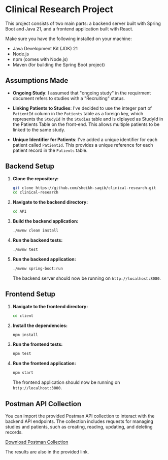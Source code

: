 # Clinical Research Project

This project consists of two main parts: a backend server built with Spring Boot and Java 21, and a frontend application built with React.


Make sure you have the following installed on your machine:

- Java Development Kit (JDK) 21
- Node.js
- npm (comes with Node.js)
- Maven (for building the Spring Boot project)


## Assumptions Made

- **Ongoing Study**: I assumed that "ongoing study" in the requirment document refers to studies with a "Recruiting" status.

- **Linking Patients to Studies**: I've decided to use the integer part of `PatientId` column in the `Patients` table as a foreign key, which represents the `StudyId` in the `Studies` table and is diplayed as StudyId in the Patients Table on the front-end. This allows multiple patients to be linked to the same study.

- **Unique Identifier for Patients**: I've added a unique identifier for each patient called `PatientId`. This provides a unique reference for each patient record in the `Patients` table.


## Backend Setup

1. **Clone the repository:**

    ```sh
    git clone https://github.com/sheikh-saqib/clinical-research.git
    cd clinical-research
    ```

2. **Navigate to the backend directory:**

    ```sh
    cd API
    ```

3. **Build the backend application:**

    ```sh
    ./mvnw clean install
    ```

4. **Run the backend tests:**

    ```sh
    ./mvnw test
    ```

5. **Run the backend application:**

    ```sh
    ./mvnw spring-boot:run
    ```

    The backend server should now be running on `http://localhost:8080`.

## Frontend Setup

1. **Navigate to the frontend directory:**

    ```sh
    cd client
    ```

2. **Install the dependencies:**

    ```sh
    npm install
    ```

3. **Run the frontend tests:**

    ```sh
    npm test
    ```

4. **Run the frontend application:**

    ```sh
    npm start
    ```

    The frontend application should now be running on `http://localhost:3000`.

## Postman API Collection

You can import the provided Postman API collection to interact with the backend API endpoints. The collection includes requests for managing studies and patients, such as creating, reading, updating, and deleting records. 

[Download Postman Collection](https://github.com/sheikh-saqib/clinical-research-web-app/tree/main/Postman)

The results are also in the provided link.